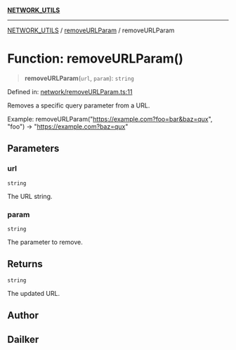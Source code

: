 [**NETWORK_UTILS**](../../README.md)

***

[NETWORK_UTILS](../../README.md) / [removeURLParam](../README.md) / removeURLParam

# Function: removeURLParam()

> **removeURLParam**(`url`, `param`): `string`

Defined in: [network/removeURLParam.ts:11](https://github.com/dailker/everyutil-js/blob/b3e269da55b7d96c15eb37e98c5c4f6b94f05f6f/src/network/removeURLParam.ts#L11)

Removes a specific query parameter from a URL.

Example: removeURLParam("https://example.com?foo=bar&baz=qux", "foo") → "https://example.com?baz=qux"

## Parameters

### url

`string`

The URL string.

### param

`string`

The parameter to remove.

## Returns

`string`

The updated URL.

## Author

## Dailker
